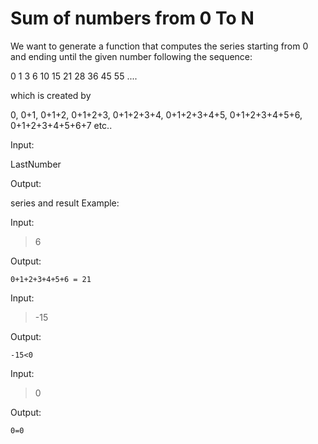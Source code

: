 # Sum of numbers from 0 To N

We want to generate a function that computes the series starting from 0 and ending until the given number following the sequence:

0 1 3 6 10 15 21 28 36 45 55 ....

which is created by

0, 0+1, 0+1+2, 0+1+2+3, 0+1+2+3+4, 0+1+2+3+4+5, 0+1+2+3+4+5+6, 0+1+2+3+4+5+6+7 etc..

Input:

LastNumber

Output:

series and result
Example:

Input:

> 6

Output:

    0+1+2+3+4+5+6 = 21

Input:

> -15

Output:

    -15<0

Input:

> 0

Output:

    0=0
